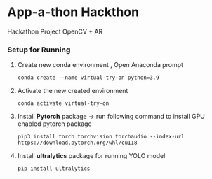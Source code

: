# App-a-thon Hackthon

Hackathon Project OpenCV + AR

### Setup for Running

1. Create new conda environment , Open Anaconda prompt

   `conda create --name virtual-try-on python=3.9`

2. Activate the new created environment

   `conda activate virtual-try-on`

3. Install **Pytorch** package -> run following command to install GPU enabled pytorch package

   `pip3 install torch torchvision torchaudio --index-url https://download.pytorch.org/whl/cu118`

4. Install **ultralytics** package for running YOLO model

   `pip install ultralytics`
